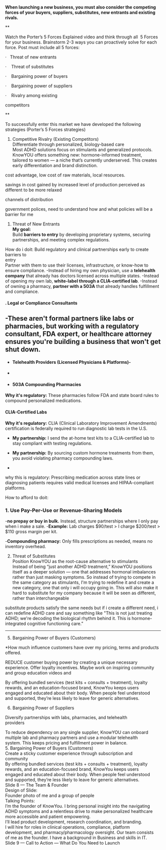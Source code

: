 **When launching a new business, you must also consider the competing forces of your buyers, suppliers, substitutes, new entrants and existing rivals.**

**

Watch the Porter’s 5 Forces Explained video and think through all  5 Forces for your business. Brainstorm 2-3 ways you can proactively solve for each force. Post must include all 5 forces:

·   Threat of new entrants

·    Threat of substitutes

·    Bargaining power of buyers

·    Bargaining power of suppliers

·    Rivalry among existing    

competitors

**

To successfully enter this market we have developed the following  
strategies (Porter’s 5 Forces strategies)  
1. Competitive Rivalry (Existing Competitors)  
Differentiate through personalized, biology-based care  
Most ADHD solutions focus on stimulants and generalized protocols.  
KnowYOU offers something new: hormone-informed treatment,  
tailored to women — a niche that’s currently underserved. This creates  
early differentiation and brand distinction.

cost advantage, low cost of raw materials, local resources.

savings in cost gained by increased level of production
perceived as different to be more relaxed

channels of distribution

government polices, need to understand how and what policies will be a barrier for me

1. Threat of New Entrants  
**My goal:**  
Build **barriers to entry** by developing proprietary systems, securing partnerships, and meeting complex regulations.

How do i doit: Build regulatory and clinical partnerships early to create barriers to  
entry  
Partner with them to use their licenses, infrastructure, or know-how to ensure compliance.
-Instead of hiring my own physician, use a **telehealth company** that already has doctors licensed across multiple states. 
 -Instead of opening my own lab, **white-label through a CLIA-certified lab**.
 -Instead of owning a pharmacy, **partner with a 503A** that already handles fulfillment and compliance.
#### . **Legal or Compliance Consultants**
-These aren't formal partners like labs or pharmacies, but working with a **regulatory consultant**, FDA expert, or healthcare attorney ensures you're building a business that won't get shut down.
- 
- #### **Telehealth Providers (Licensed Physicians & Platforms)**- 
- 
- #### **503A Compounding Pharmacies**
**Why it's regulatory:** These pharmacies follow FDA and state board rules to compound personalized medications.

#### **CLIA-Certified Labs**
**Why it's regulatory:** CLIA (Clinical Laboratory Improvement Amendments) certification is federally required to run diagnostic lab tests in the U.S.
    
- **My partnership:** I send the at-home test kits to a CLIA-certified lab to stay compliant with testing regulations.
    
- **My partnership:** By sourcing custom hormone treatments from them, you avoid violating pharmacy compounding laws.
-
why this is regulatory: Prescribing medication across state lines or diagnosing patients requires valid medical licenses and HIPAA-compliant platforms.

How to afford to doit:
### **1. Use Pay-Per-Use or Revenue-Sharing Models**

-**no prepay or buy in bulk.** Instead, structure partnerships where I only pay when i make a sale.
-**Example:** Lab charges $90/test > I charge $200/test > $110 gross margin per kit.
    
-**Compounding pharmacy:** Only fills prescriptions as needed, means no inventory overhead.



2. Threat of Substitutes  
Position KnowYOU as the root-cause alternative to stimulants  
Instead of being “just another ADHD treatment,” KnowYOU positions  
itself as a deeper solution — one that addresses hormonal imbalances  
rather than just masking symptoms. So instead of trying to compete in the same category as stimulants, I'm trying to redefine it and create a new category, one that only i will occupy going in. This will also make it hard to substitute for my company because it will be seen as different, rather than interchangeable 

substitute products satisfy the same needs but if i create a different need, i can redefine ADHD care and say something like "This is not just treating ADHD; we're decoding the biological rhythm behind it. This is hormone-integrated cognitive functioning care.”

****
5. Bargaining Power of Buyers (Customers)  

*How much influence customers have over my pricing, terms and products offered.

REDUCE customer buying power by creating a unique necessary experience. Offer loyalty incentives. Maybe work on inspiring community and group education videos and 

By offering bundled services (test kits + consults + treatment), loyalty  
rewards, and an education-focused brand, KnowYou keeps users  
engaged and educated about their body. When people feel understood  
and supported, they’re less likely to leave for generic alternatives.  

6. Bargaining Power of Suppliers  

Diversify partnerships with labs, pharmacies, and telehealth  
providers

To reduce dependency on any single supplier, KnowYOU can onboard  
multiple lab and pharmacy partners and use a modular telehealth  
system. This keeps pricing and fulfillment power in balance.  
5. Bargaining Power of Buyers (Customers)  
Create a sticky customer experience through subscription and  
community  
By offering bundled services (test kits + consults + treatment), loyalty  
rewards, and an education-focused brand, KnowYou keeps users  
engaged and educated about their body. When people feel understood  
and supported, they’re less likely to leave for generic alternatives.  
Slide 8 — The Team & Founder  
Design of Slide:  
Founder photo of me and a group of people  
Talking Points:  
I’m the founder of KnowYou. I bring personal insight into the navigating  
ADHD symptoms and a relentless drive to make personalized healthcare  
more accessible and patient empowering.  
I’ll lead product development, research coordination, and branding.  
I will hire for roles in clinical operations, compliance, platform  
development, and pharmacy/pharmacology oversight. Our team consists  
of me as the founder. I have a background in Business and skills in IT.  
Slide 9 — Call to Action — What Do You Need to Launch